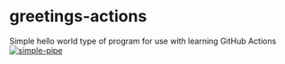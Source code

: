 # greetings-actions
Simple hello world type of program for use with learning GitHub Actions
[![simple-pipe](https://github.com/ChapelRiceCapgemini/greetings-actions/actions/workflows/simple-pipe.yml/badge.svg)](https://github.com/ChapelRiceCapgemini/greetings-actions/actions/workflows/simple-pipe.yml)
